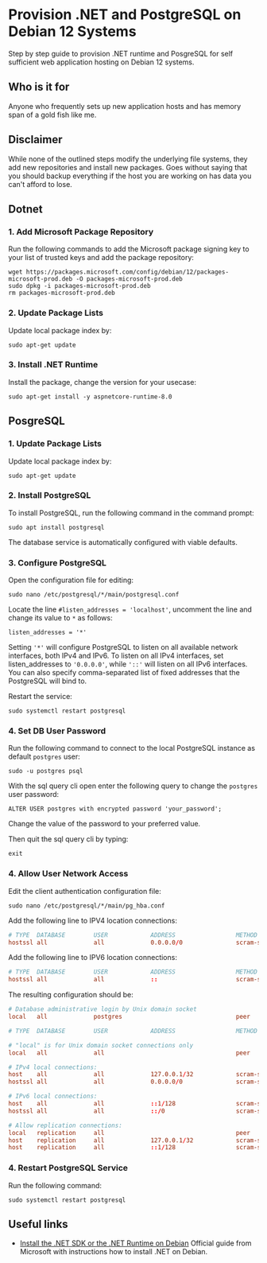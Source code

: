 # Provision .NET and PostgreSQL on Debian 12 Systems

Step by step guide to provision .NET runtime and PosgreSQL for self sufficient web application hosting on Debian 12 systems.

## Who is it for

Anyone who frequently sets up new application hosts and has memory span of a gold fish like me.

## Disclaimer

While none of the outlined steps modify the underlying file systems, they add new repositories and install new packages. Goes without saying that you should backup everything if the host you are working on has data you can't afford to lose. 

## Dotnet

### 1. Add Microsoft Package Repository 

Run the following commands to add the Microsoft package signing key to your list of trusted keys and add the package repository:

```
wget https://packages.microsoft.com/config/debian/12/packages-microsoft-prod.deb -O packages-microsoft-prod.deb
sudo dpkg -i packages-microsoft-prod.deb
rm packages-microsoft-prod.deb
```

### 2. Update Package Lists

Update local package index by:

```
sudo apt-get update
```

### 3. Install .NET Runtime

Install the package, change the version for your usecase:

```
sudo apt-get install -y aspnetcore-runtime-8.0
```

## PosgreSQL

### 1. Update Package Lists

Update local package index by:

```
sudo apt-get update
```

### 2. Install PostgreSQL

To install PostgreSQL, run the following command in the command prompt:

```
sudo apt install postgresql
```

The database service is automatically configured with viable defaults.


### 3. Configure PostgreSQL

Open the configuration file for editing:

```
sudo nano /etc/postgresql/*/main/postgresql.conf
```

Locate the line `#listen_addresses = 'localhost'`, uncomment the line and change its value to `*` as follows:

```
listen_addresses = '*'
```

Setting `'*'` will configure PostgreSQL to listen on all available network interfaces, both IPv4 and IPv6. To listen on all IPv4 interfaces, set listen_addresses to `'0.0.0.0'`, while `'::'` will listen on all IPv6 interfaces. You can also specify comma-separated list of fixed addresses that the PostgreSQL will bind to.

Restart the service:

```
sudo systemctl restart postgresql
```
### 4. Set DB User Password

Run the following command to connect to the local PostgreSQL instance as default `postgres` user:

```
sudo -u postgres psql
```

With the sql query cli open enter the following query to change the `postgres` user password:

```
ALTER USER postgres with encrypted password 'your_password';
```

Change the value of the password to your preferred value.

Then quit the sql query cli by typing:

```
exit
```

### 4. Allow User Network Access

Edit the client authentication configuration file:

```
sudo nano /etc/postgresql/*/main/pg_hba.conf
```

Add the following line to IPV4 location connections:

```conf
# TYPE  DATABASE        USER            ADDRESS                 METHOD
hostssl all             all             0.0.0.0/0               scram-sha-256
```

Add the following line to IPV6 location connections:

```conf
# TYPE  DATABASE        USER            ADDRESS                 METHOD
hostssl all             all             ::                      scram-sha-256
```

The resulting configuration should be:

```conf
# Database administrative login by Unix domain socket
local   all             postgres                                peer

# TYPE  DATABASE        USER            ADDRESS                 METHOD

# "local" is for Unix domain socket connections only
local   all             all                                     peer

# IPv4 local connections:
host    all             all             127.0.0.1/32            scram-sha-256
hostssl all             all             0.0.0.0/0               scram-sha-256

# IPv6 local connections:
host    all             all             ::1/128                 scram-sha-256
hostssl all             all             ::/0                    scram-sha-256

# Allow replication connections:
local   replication     all                                     peer
host    replication     all             127.0.0.1/32            scram-sha-256
host    replication     all             ::1/128                 scram-sha-256
```

### 4. Restart PostgreSQL Service

Run the following command:

```
sudo systemctl restart postgresql
```

## Useful links

 - [Install the .NET SDK or the .NET Runtime on Debian](https://learn.microsoft.com/en-us/dotnet/core/install/linux-debian) Official guide from Microsoft with instructions how to install .NET on Debian.